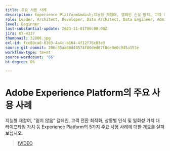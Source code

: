 ```yaml
---
title: 주요 사용 사례
description: Experience Platform&mdash;지능형 재참여, 캠페인 손실 방지, 고객 전환 최적화, 컨텍스트 인식 및 일회성 값에서 라이프타임 값으로의 가치 실현 의 5가지 주요 사용 사례에 대한 개요를 살펴보십시오.
role: Leader, Architect, Developer, Data Architect, Data Engineer, Admin, User
level: Beginner
last-substantial-update: 2023-11-01T00:00:00Z
jira: KT-4337
thumbnail: 32806.jpg
exl-id: fcc80ca6-8163-4a4c-b164-4f12f76c03e3
source-git-commit: 286c85aa88d44574f00ded67f0de8e0c945a153e
workflow-type: tm+mt
source-wordcount: '66'
ht-degree: 0%

---
```


# Adobe Experience Platform의 주요 사용 사례

지능형 재참여, &quot;잃지 않음&quot; 캠페인, 고객 전환 최적화, 상황별 인식 및 일회성 가치 대 라이프타임 가치 등 Experience Platform의 5가지 주요 사용 사례에 대한 개요를 살펴보십시오.

>[!VIDEO](https://video.tv.adobe.com/v/3430458?learn=on&enablevpops&captions=kor)

